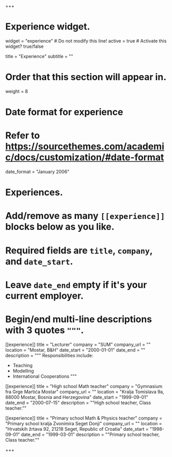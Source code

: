 +++
# Experience widget.
widget = "experience"  # Do not modify this line!
active = true  # Activate this widget? true/false

title = "Experience"
subtitle = ""

# Order that this section will appear in.
weight = 8

# Date format for experience
#   Refer to https://sourcethemes.com/academic/docs/customization/#date-format
date_format = "January 2006"

# Experiences.
#   Add/remove as many `[[experience]]` blocks below as you like.
#   Required fields are `title`, `company`, and `date_start`.
#   Leave `date_end` empty if it's your current employer.
#   Begin/end multi-line descriptions with 3 quotes `"""`.
[[experience]]
  title = "Lecturer"
  company = "SUM"
  company_url = ""
  location = "Mostar, B&H"
  date_start = "2000-01-01"
  date_end = ""
  description = """
  Responsibilities include:
  
  * Teaching
  * Modelling
  * International Cooperations
  """

[[experience]]
  title = "High school Math teacher"
  company = "Gymnasium fra Grge Martića Mostar"
  company_url = ""
  location = "Kralja Tomislava 9a, 88000 Mostar, Bosnia and Herzegovina"
  date_start = "1999-09-01"
  date_end = "2000-07-15"
  description = ""High school teacher, Class teacher.""
  
  [[experience]]
  title = "Primary school Math & Physics teacher"
  company = "Primary school kralja Zvonimira Seget Donji"
  company_url = ""
  location = "Hrvatskih žrtava 92, 21218 Seget, Republic of Croatia"
  date_start = "1998-09-01"
  date_end = "1999-03-01"
  description = ""Primary school teacher, Class teacher.""

+++

